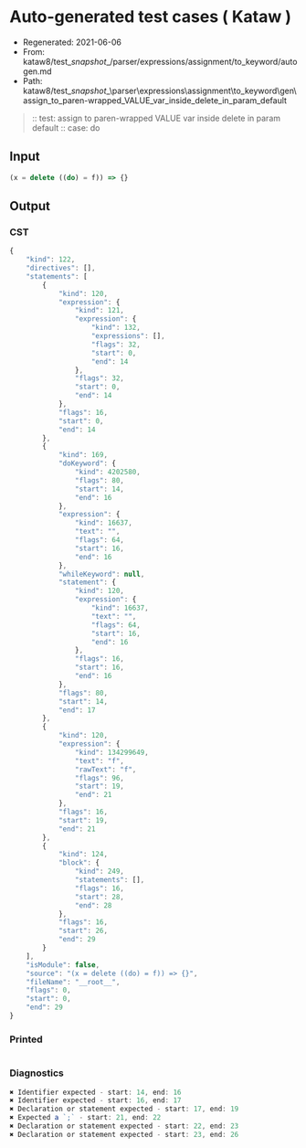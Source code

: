 # Auto-generated test cases ( Kataw )
- Regenerated: 2021-06-06
- From: kataw8/test\__snapshot__/parser/expressions/assignment/to_keyword/autogen.md
- Path: kataw8/test\__snapshot__\parser\expressions\assignment\to_keyword\gen\assign_to_paren-wrapped_VALUE_var_inside_delete_in_param_default
> :: test: assign to paren-wrapped VALUE var inside delete in param default
> :: case: do
## Input

`````js
(x = delete ((do) = f)) => {}
`````
## Output

### CST

```javascript
{
    "kind": 122,
    "directives": [],
    "statements": [
        {
            "kind": 120,
            "expression": {
                "kind": 121,
                "expression": {
                    "kind": 132,
                    "expressions": [],
                    "flags": 32,
                    "start": 0,
                    "end": 14
                },
                "flags": 32,
                "start": 0,
                "end": 14
            },
            "flags": 16,
            "start": 0,
            "end": 14
        },
        {
            "kind": 169,
            "doKeyword": {
                "kind": 4202580,
                "flags": 80,
                "start": 14,
                "end": 16
            },
            "expression": {
                "kind": 16637,
                "text": "",
                "flags": 64,
                "start": 16,
                "end": 16
            },
            "whileKeyword": null,
            "statement": {
                "kind": 120,
                "expression": {
                    "kind": 16637,
                    "text": "",
                    "flags": 64,
                    "start": 16,
                    "end": 16
                },
                "flags": 16,
                "start": 16,
                "end": 16
            },
            "flags": 80,
            "start": 14,
            "end": 17
        },
        {
            "kind": 120,
            "expression": {
                "kind": 134299649,
                "text": "f",
                "rawText": "f",
                "flags": 96,
                "start": 19,
                "end": 21
            },
            "flags": 16,
            "start": 19,
            "end": 21
        },
        {
            "kind": 124,
            "block": {
                "kind": 249,
                "statements": [],
                "flags": 16,
                "start": 28,
                "end": 28
            },
            "flags": 16,
            "start": 26,
            "end": 29
        }
    ],
    "isModule": false,
    "source": "(x = delete ((do) = f)) => {}",
    "fileName": "__root__",
    "flags": 0,
    "start": 0,
    "end": 29
}
```

### Printed

```javascript

```

### Diagnostics

```javascript
✖ Identifier expected - start: 14, end: 16
✖ Identifier expected - start: 16, end: 17
✖ Declaration or statement expected - start: 17, end: 19
✖ Expected a `;` - start: 21, end: 22
✖ Declaration or statement expected - start: 22, end: 23
✖ Declaration or statement expected - start: 23, end: 26

```


